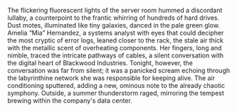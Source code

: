 The flickering fluorescent lights of the server room hummed a discordant lullaby, a counterpoint to the frantic whirring of hundreds of hard drives.  Dust motes, illuminated like tiny galaxies, danced in the pale green glow.  Amelia “Mia” Hernandez, a systems analyst with eyes that could decipher the most cryptic of error logs, leaned closer to the rack, the stale air thick with the metallic scent of overheating components.  Her fingers, long and nimble, traced the intricate pathways of cables, a silent conversation with the digital heart of Blackwood Industries.  Tonight, however, the conversation was far from silent; it was a panicked scream echoing through the labyrinthine network she was responsible for keeping alive.  The air conditioning sputtered, adding a new, ominous note to the already chaotic symphony.  Outside, a summer thunderstorm raged, mirroring the tempest brewing within the company's data center.

